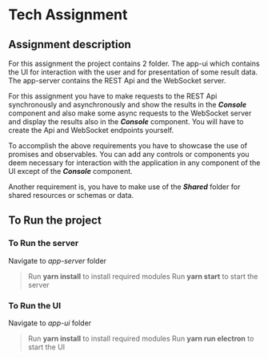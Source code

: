 # Tech Assignment

## Assignment description
For this assignment the project contains 2 folder. The app-ui which contains the UI for interaction with the user and for presentation of some result data. The app-server contains the REST Api and the WebSocket server.

For this assignment you have to make requests to the REST Api synchronously and asynchronously and show the results in the ***Console*** component and also make some async requests to the WebSocket server and display the results also in the ***Console*** component. You will have to create the Api and WebSocket endpoints yourself.

To accomplish the above requirements you have to showcase the use of promises and observables.
You can add any controls or components you deem necessary for interaction with the application in any component of the UI except of the ***Console*** component.

Another requirement is, you have to make use of the ***Shared*** folder for shared resources or schemas or data.

## To Run the project
### To Run the server
Navigate to *app-server* folder
> Run **yarn install** to install required modules
> Run **yarn start** to start the server
### To Run the UI
Navigate to *app-ui* folder
>Run **yarn install** to install required modules
>Run **yarn run electron** to start the UI

